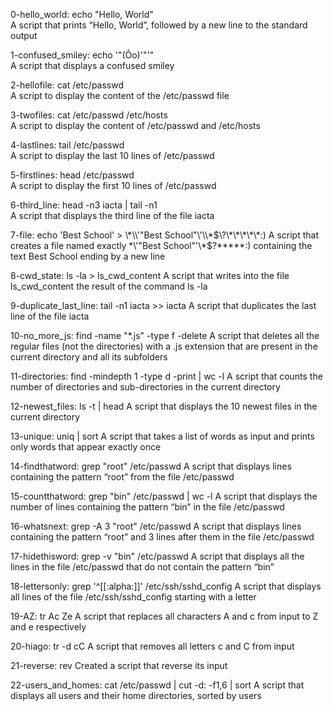 0-hello_world: 		echo "Hello, World"			
			A script that prints “Hello, World”, followed by a new line to the standard output

1-confused_smiley:	echo '"(Ôo)'"'" 			
			A script that displays a confused smiley

2-hellofile: 		cat /etc/passwd				
			A script to display the content of the /etc/passwd file

3-twofiles: 		cat /etc/passwd /etc/hosts		
			A script to display the content of /etc/passwd and /etc/hosts

4-lastlines: 		tail /etc/passwd 			
			A script to display the last 10 lines of /etc/passwd

5-firstlines: 		head /etc/passwd			
			A script to display the first 10 lines of /etc/passwd

6-third_line: 		head -n3 iacta | tail -n1		
			A script that displays the third line of the file iacta

7-file:			echo 'Best School' > \\\*\\\\\'"Best School"\\\'\\\\\*\$\\\?\\\*\\\*\\\*\\\*\\\*\:\)
			A script that creates a file named exactly \*\\'"Best School"\'\\*$\?\*\*\*\*\*:) containing the text Best School ending by a new line

8-cwd_state:		ls -la > ls_cwd_content
			A script that writes into the file ls_cwd_content the result of the command ls -la

9-duplicate_last_line:	tail -n1 iacta >> iacta
			A script that duplicates the last line of the file iacta

10-no_more_js: 		find -name "*.js" -type f -delete
			A script that deletes all the regular files (not the directories) with a .js extension that are present in the current directory and all its subfolders

11-directories:		find -mindepth 1 -type d -print | wc -l
			A script that counts the number of directories and sub-directories in the current directory

12-newest_files:	ls -t | head
			A script that displays the 10 newest files in the current directory

13-unique:		uniq | sort 
			A script that takes a list of words as input and prints only words that appear exactly once

14-findthatword:	grep "root" /etc/passwd
			A script that displays lines containing the pattern “root” from the file /etc/passwd

15-countthatword:	grep "bin" /etc/passwd | wc -l
			A script that displays the number of lines containing the pattern “bin” in the file /etc/passwd

16-whatsnext:		grep -A 3 "root" /etc/passwd
			A script that displays lines containing the pattern “root” and 3 lines after them in the file /etc/passwd

17-hidethisword:	grep -v "bin" /etc/passwd
			A script that displays all the lines in the file /etc/passwd that do not contain the pattern “bin”

18-lettersonly:		grep '^[[:alpha:]]' /etc/ssh/sshd_config
			A script that displays all lines of the file /etc/ssh/sshd_config starting with a letter

19-AZ:			tr Ac Ze
			A script that replaces all characters A and c from input to Z and e respectively

20-hiago:		tr -d cC
			A script that removes all letters c and C from input

21-reverse:		rev
			Created a script that reverse its input

22-users_and_homes:	cat /etc/passwd | cut -d: -f1,6 | sort
			A script that displays all users and their home directories, sorted by users
